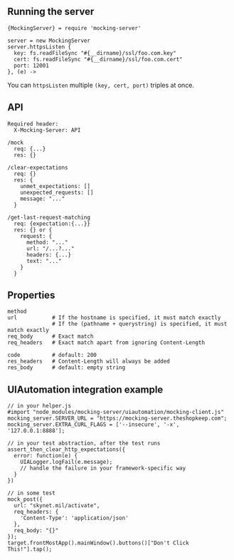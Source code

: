 
## Running the server

    {MockingServer} = require 'mocking-server'

    server = new MockingServer
    server.httpsListen {
      key: fs.readFileSync "#{__dirname}/ssl/foo.com.key"
      cert: fs.readFileSync "#{__dirname}/ssl/foo.com.cert"
      port: 12001
    }, (e) ->

You can `httpsListen` multiple `(key, cert, port)` triples at once.


## API

    Required header:
      X-Mocking-Server: API

    /mock
      req: {...}
      res: {}

    /clear-expectations
      req: {}
      res: {
        unmet_expectations: []
        unexpected_requests: []
        message: "..."
      }
    
    /get-last-request-matching
      req: {expectation:{...}}
      res: {} or {
        request: {
          method: "..."
          url: "/...?..."
          headers: {...}
          text: "..."
        }
      }


## Properties

    method
    url           # If the hostname is specified, it must match exactly
                  # If the (pathname + querystring) is specified, it must match exactly
    req_body      # Exact match
    req_headers   # Exact match apart from ignoring Content-Length

    code          # default: 200
    res_headers   # Content-Length will always be added
    res_body      # default: empty string


## UIAutomation integration example

    // in your helper.js
    #import "node_modules/mocking-server/uiautomation/mocking-client.js"
    mocking_server.SERVER_URL = "https://mocking-server.theshopkeep.com";
    mocking_server.EXTRA_CURL_FLAGS = ['--insecure', '-x', '127.0.0.1:8888'];

    // in your test abstraction, after the test runs
    assert_then_clear_http_expectations({
      error: function(e) {
        UIALogger.logFail(e.message);
        // handle the failure in your framework-specific way
      }
    })

    // in some test
    mock_post({
      url: "skynet.mil/activate",
      req_headers: {
        'Content-Type': 'application/json'
      },
      req_body: "{}"
    });
    target.frontMostApp().mainWindow().buttons()["Don't Click This!"].tap();
